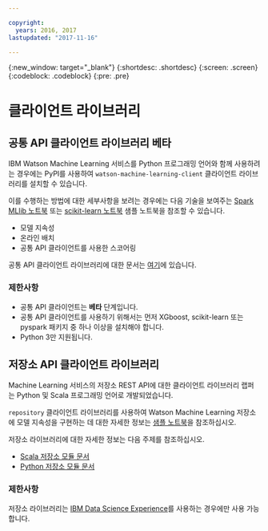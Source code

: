 ```yaml
---

copyright:
  years: 2016, 2017
lastupdated: "2017-11-16"

---
```


{:new_window: target="_blank"}
{:shortdesc: .shortdesc}
{:screen: .screen}
{:codeblock: .codeblock}
{:pre: .pre}

# 클라이언트 라이브러리

## 공통 API 클라이언트 라이브러리 <span class='tag--beta'>베타</span>

IBM Watson Machine Learning 서비스를 Python 프로그래밍 언어와 함께 사용하려는 경우에는 PyPI를 사용하여 `watson-machine-learning-client` 클라이언트 라이브러리를 설치할 수 있습니다. 

이를 수행하는 방법에 대한 세부사항을 보려는 경우에는 다음 기술을 보여주는 [Spark MLlib 노트북](https://apsportal.ibm.com/analytics/notebooks/1fed143e-1877-42bd-b927-7d366e73745b/view?access_token=4b39718f9e1f1de55e6e67e8dcbb5f0cac848f390d73478d0dea9c1a8af24550) 또는 [scikit-learn 노트북](https://dataplatform.ibm.com/analytics/notebooks/15b46bd5-dde2-4d59-9d7d-51cc0b860c8b/view?access_token=d8711ad6ae84b3a9c60d43966f961f66adc2c5b89fec18f24c85e40774080e9a) 샘플 노트북을 참조할 수 있습니다. 

* 모델 지속성
* 온라인 배치
* 공통 API 클라이언트를 사용한 스코어링

공통 API 클라이언트 라이브러리에 대한 문서는 [여기](http://wml-api-pyclient.mybluemix.net/)에 있습니다. 

### 제한사항

* 공통 API 클라이언트는 **베타** 단계입니다. 
* 공통 API 클라이언트를 사용하기 위해서는 먼저 XGboost, scikit-learn 또는 pyspark 패키지 중 하나 이상을 설치해야 합니다. 
* Python 3만 지원됩니다. 

## 저장소 API 클라이언트 라이브러리

Machine Learning 서비스의 저장소 REST API에 대한 클라이언트 라이브러리 랩퍼는 Python 및 Scala 프로그래밍 언어로 개발되었습니다. 

`repository` 클라이언트 라이브러리를 사용하여 Watson Machine Learning 저장소에 모델 지속성을 구현하는 데 대한 자세한 정보는 [샘플 노트북](https://dataplatform.ibm.com/analytics/notebooks/89492fd6-a641-4819-9176-3d9381561df9/view?access_token=d80bef1a172d1d83d3721b101886337158457281774186f181a2e6a5b57f5ec7)을 참조하십시오. 

저장소 라이브러리에 대한 자세한 정보는 다음 주제를 참조하십시오. 

* [Scala 저장소 모듈 문서](https://watson-ml-staging-libs.mybluemix.net/repository-scala/)
* [Python 저장소 모듈 문서](https://watson-ml-staging-libs.mybluemix.net/repository-python/)
### 제한사항

저장소 라이브러리는 [IBM Data Science Experience](https://datascience.ibm.com)를 사용하는 경우에만 사용 가능합니다. 
